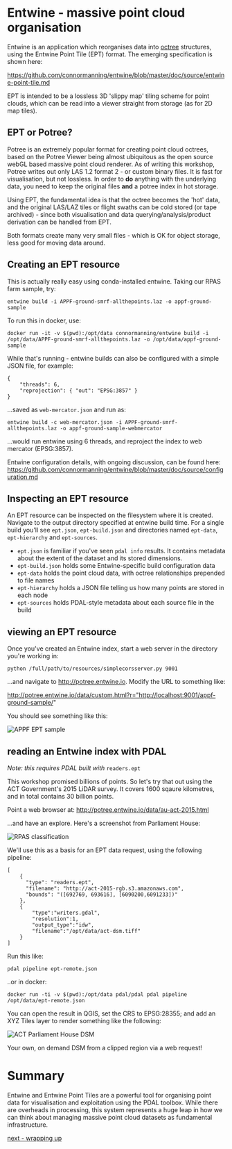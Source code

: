# Entwine - massive point cloud organisation

Entwine is an application which reorganises data into [octree](https://en.wikipedia.org/wiki/Octree) structures, using the Entwine Point Tile (EPT) format. The emerging specification is shown here:

https://github.com/connormanning/entwine/blob/master/doc/source/entwine-point-tile.md

EPT is intended to be a lossless 3D 'slippy map' tiling scheme for point clouds, which can be read into a viewer straight from storage (as for 2D map tiles).

## EPT or Potree?

Potree is an extremely popular format for creating point cloud octrees, based on the Potree Viewer being almost ubiquitous as the open source webGL based massive point cloud renderer. As of writing this workshop, Potree writes out only LAS 1.2 format 2 - or custom binary files. It is fast for visualisation, but not lossless. In order to **do** anything with the underlying data, you need to keep the original files **and** a potree index in hot storage.

Using EPT, the fundamental idea is that the octree becomes the 'hot' data, and the original LAS/LAZ tiles or flight swaths can be cold stored (or tape archived) - since both visualisation and data querying/analysis/product derivation can be handled from EPT.

Both formats create many very small files - which is OK for object storage, less good for moving data around.

## Creating an EPT resource

This is actually really easy using conda-installed entwine. Taking our RPAS farm sample, try:

`entwine build -i APPF-ground-smrf-allthepoints.laz -o appf-ground-sample`

To run this in docker, use:

`docker run -it -v $(pwd):/opt/data connormanning/entwine build -i /opt/data/APPF-ground-smrf-allthepoints.laz -o /opt/data/appf-ground-sample`

While that's running - entwine builds can also be configured with a simple JSON file, for example:

```
{
    "threads": 6,
    "reprojection": { "out": "EPSG:3857" }
}
```

...saved as `web-mercator.json` and run as:

`entwine build -c web-mercator.json -i APPF-ground-smrf-allthepoints.laz -o appf-ground-sample-webmercator`

...would run entwine using 6 threads, and reproject the index to web mercator (EPSG:3857).

Entwine configuration details, with ongoing discussion, can be found here:
https://github.com/connormanning/entwine/blob/master/doc/source/configuration.md

## Inspecting an EPT resource

An EPT resource can be inspected on the filesystem where it is created. Navigate to the output directory specified at entwine build time. For a single build you'll see `ept.json`, `ept-build.json` and directories named `ept-data`, `ept-hierarchy` and `ept-sources`.

- `ept.json` is familiar if you've seen `pdal info` results. It contains metadata about the extent of the dataset and its stored dimensions.
- `ept-build.json` holds some Entwine-specific build configuration data
- `ept-data` holds the point cloud data, with octree relationships prepended to file names
- `ept-hierarchy` holds a JSON file telling us how many points are stored in each node
- `ept-sources` holds PDAL-style metadata about each source file in the build

## viewing an EPT resource

Once you've created an Entwine index, start a web server in the directory you're working in:

`python /full/path/to/resources/simplecorsserver.py 9001`

...and navigate to http://potree.entwine.io. Modify the URL to something like:

http://potree.entwine.io/data/custom.html?r="http://localhost:9001/appf-ground-sample/"

You should see something like this:

![APPF EPT sample](../images/appf-ept-sample.jpg)

## reading an Entwine index with PDAL

*Note: this requires PDAL built with* `readers.ept`

This workshop promised billions of points. So let's try that out using the ACT Government's 2015 LiDAR survey. It covers 1600 sqaure kilometres, and in total contains 30 billion points.

Point a web browser at: http://potree.entwine.io/data/au-act-2015.html

...and have an explore. Here's a screenshot from Parliament House:

![RPAS classification](../images/parliament-house.jpg)

We'll use this as a basis for an EPT data request, using the following pipeline:
```
[
    {
      "type": "readers.ept",
      "filename": "http://act-2015-rgb.s3.amazonaws.com",
      "bounds": "([692769, 693616], [6090200,6091233])"
    },
    {
        "type":"writers.gdal",
        "resolution":1,
        "output_type":"idw",
        "filename":"/opt/data/act-dsm.tiff"
    }
]
```

Run this like:

`pdal pipeline ept-remote.json`


..or in docker:
```
docker run -ti -v $(pwd):/opt/data pdal/pdal pdal pipeline /opt/data/ept-remote.json
```

You can open the result in QGIS, set the CRS to EPSG:28355; and add an XYZ Tiles layer to render something like the following:

![ACT Parliament House  DSM](../images/ept-dsm-qgis.jpg)

Your own, on demand DSM from a clipped region via a web request!

# Summary

Entwine and Entwine Point Tiles are a powerful tool for organising point data for visualisation and exploitation using the PDAL toolbox. While there are overheads in processing, this system represents a huge leap in how we can think about managing massive point cloud datasets as fundamental infrastructure.

[next - wrapping up](6-wrapup.md)
